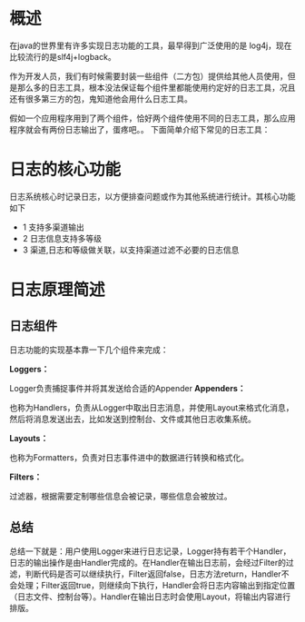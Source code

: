 # 概述

在java的世界里有许多实现日志功能的工具，最早得到广泛使用的是 log4j，现在比较流行的是slf4j+logback。

作为开发人员，我们有时候需要封装一些组件（二方包）提供给其他人员使用，但是那么多的日志工具，根本没法保证每个组件里都能使用约定好的日志工具，况且还有很多第三方的包，鬼知道他会用什么日志工具。

假如一个应用程序用到了两个组件，恰好两个组件使用不同的日志工具，那么应用程序就会有两份日志输出了，蛋疼吧。。
下面简单介绍下常见的日志工具：





# 日志的核心功能

日志系统核心时记录日志，以方便排查问题或作为其他系统进行统计。其核心功能如下

- 1 支持多渠道输出
- 2 日志信息支持多等级
- 3 渠道,日志和等级做关联，以支持渠道过滤不必要的日志信息



# 日志原理简述

## 日志组件

日志功能的实现基本靠一下几个组件来完成：

**Loggers：**

Logger负责捕捉事件并将其发送给合适的Appender
**Appenders：**

也称为Handlers，负责从Logger中取出日志消息，并使用Layout来格式化消息，然后将消息发送出去，比如发送到控制台、文件或其他日志收集系统。

**Layouts：**

也称为Formatters，负责对日志事件进中的数据进行转换和格式化。

**Filters：**

过滤器，根据需要定制哪些信息会被记录，哪些信息会被放过。



## 总结

总结一下就是：用户使用Logger来进行日志记录，Logger持有若干个Handler，日志的输出操作是由Handler完成的。在Handler在输出日志前，会经过Filter的过滤，判断代码是否可以继续执行，Filter返回false，日志方法return，Handler不会处理；Filter返回true，则继续向下执行，Handler会将日志内容输出到指定位置（日志文件、控制台等）。Handler在输出日志时会使用Layout，将输出内容进行排版。